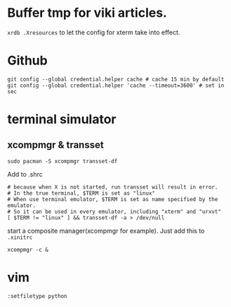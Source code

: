 # Buffer tmp for viki articles.


`xrdb .Xresources` to let the config for xterm take into effect.

# Github

```
git config --global credential.helper cache # cache 15 min by default
git config --global credential.helper 'cache --timeout=3600' # set in sec
```


# terminal simulator

## xcompmgr & transset

```
sudo pacman -S xcompmgr transset-df
```

Add to .shrc

```
# because when X is not started, run transset will result in error.
# In the true terminal, $TERM is set as "linux"
# When use terminal emulator, $TERM is set as name specified by the emulator.
# So it can be used in every emulator, including "xterm" and "urxvt"
[ $TERM != "linux" ] && transset-df -a > /dev/null
```

start a composite manager(xcompmgr for example). Just add this to `.xinitrc`

```
xcompmgr -c &
```

# vim

```
:setfiletype python
```
